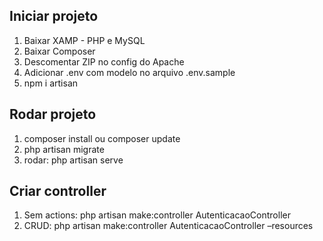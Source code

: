 ## Iniciar projeto

1. Baixar XAMP - PHP e MySQL
2. Baixar Composer
3. Descomentar ZIP no config do Apache
4. Adicionar .env com modelo no arquivo .env.sample
5. npm i artisan

## Rodar projeto

1. composer install ou composer update
2. php artisan migrate
2. rodar: php artisan serve

## Criar controller

1. Sem actions: php artisan make:controller AutenticacaoController
2. CRUD: php artisan make:controller AutenticacaoController –resources
